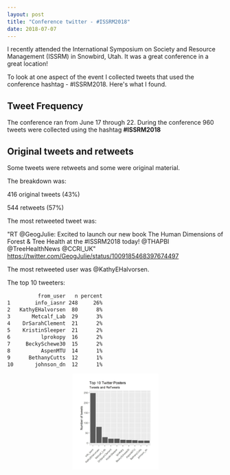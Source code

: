```yaml
---
layout: post
title: "Conference twitter - #ISSRM2018"
date: 2018-07-07
---
```


I recently attended the International Symposium on Society and Resource Management (ISSRM) in Snowbird, Utah. It was a great conference in a great location!

To look at one aspect of the event I collected tweets that used the conference hashtag - #ISSRM2018. Here's what I found.


## Tweet Frequency

The conference ran from June 17 through 22. During the conference 960 tweets were collected using the hashtag **#ISSRM2018**

## Original tweets and retweets

Some tweets were retweets and some were original material.

The breakdown was:

416 original tweets (43%)

544 retweets (57%)

The most retweeted tweet was:

"RT @GeogJulie: Excited to launch our new book The Human Dimensions of Forest & Tree Health at the #ISSRM2018 today! @THAPBI @TreeHealthNews @CCRI_UK" https://twitter.com/GeogJulie/status/1009185468397674497

The most retweeted user was @KathyEHalvorsen.

The top 10 tweeters:

              from_user   n percent
    1        info_iasnr 248     26%
    2   KathyEHalvorsen  80      8%
    3       Metcalf_Lab  29      3%
    4    DrSarahClement  21      2%
    5    KristinSleeper  21      2%
    6          lprokopy  16      2%
    7     BeckySchewe30  15      2%
    8          AspenMTU  14      1%
    9      BethanyCutts  12      1%
    10       johnson_dn  12      1%

<div style="text-align: center;"><img src="/assests/ISSRM_users.jpg" alt="Drawing" style="width: 200px;"/></div>
